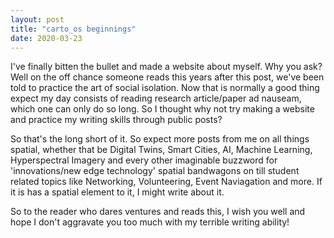 ```yaml
---
layout: post
title: "carto_os beginnings"
date: 2020-03-23
---
```

I've finally bitten the bullet and made a website about myself.
Why you ask?
Well on the off chance someone reads this years after this post, we've been told to practice the art of social isolation. 
Now that is normally a good thing expect my day consists of reading research article/paper ad nauseam, which one can only do so long. So I thought why not try making a website and practice my writing skills through public posts?

So that's the long short of it. So expect more posts from me on all things spatial, whether that be Digital Twins, Smart Cities, AI, Machine Learning, Hyperspectral Imagery and every other imaginable buzzword for 'innovations/new edge technology' spatial bandwagons on till student related topics like Networking, Volunteering, Event Naviagation and more. If it is has a spatial element to it, I might write about it. 

So to the reader who dares ventures and reads this, I wish you well and hope I don't aggravate you too much with my terrible writing ability! 


